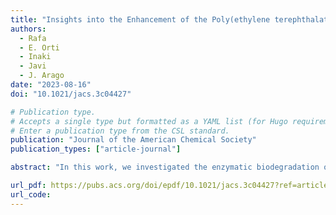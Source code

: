 ```yaml
---
title: "Insights into the Enhancement of the Poly(ethylene terephthalate) Degradation by FAST-PETase from Computational Modeling"
authors:
  - Rafa
  - E. Orti
  - Inaki
  - Javi
  - J. Arago
date: "2023-08-16"
doi: "10.1021/jacs.3c04427"

# Publication type.
# Accepts a single type but formatted as a YAML list (for Hugo requirements).
# Enter a publication type from the CSL standard.
publication: "Journal of the American Chemical Society"
publication_types: ["article-journal"]

abstract: "In this work, we investigated the enzymatic biodegradation of polyethylene terephthalate (PET), the most abundant polyester plastic widely used in textiles and packaging but also one of the most discarded single-use plastics. Recent interest in PET biodegradation has grown due to the discovery and engineering of PETase-like enzymes, such as FAST-PETase, which exhibit enhanced depolymerization efficiency. However, the molecular origin of FAST-PETase's superior activity remains unclear. To address this, we conducted a comprehensive computational study using classical and hybrid quantum mechanics/molecular mechanics (QM/MM) molecular dynamics (MD) simulations. Our results reveal that the rate-limiting step for FAST-PETase is the acylation stage, with an estimated free energy barrier of 12.1 kcal mol⁻¹, significantly lower than that of wild-type PETase (16.5 kcal mol⁻¹). This lower barrier explains FAST-PETase's enhanced catalytic activity. We attribute this improvement primarily to the N233K mutation, which, despite being located relatively far from the active site, induces a chain folding that affects the positioning of Asp206 in the catalytic triad. This conformational change prevents Asp206 from forming effective hydrogen bonds with neighboring residues, increasing its basicity and enhancing its interaction with the protonated His237 in the transition state of acylation. These effects collectively reduce the catalytic barrier and accelerate PET degradation."

url_pdf: https://pubs.acs.org/doi/epdf/10.1021/jacs.3c04427?ref=article_openPDF
url_code: 
---
```

